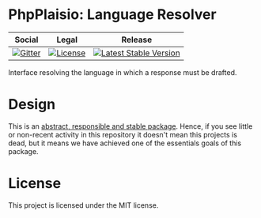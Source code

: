 # PhpPlaisio: Language Resolver

<table>
<thead>
<tr>
<th>Social</th>
<th>Legal</th>
<th>Release</th>
</tr>
</thead>
<tbody>
<tr>
<td>
<a href="https://gitter.im/PhpPlaisio/PhpPlaisio"><img src="https://badges.gitter.im/PhpPlaisio/PhpPlaisio.svg" alt="Gitter"/></a>
</td>
<td>
<a href="https://packagist.org/packages/plaisio/language-resolver"><img src="https://poser.pugx.org/plaisio/language-resolver/license" alt="License"/></a>
</td>
<td>
<a href="https://packagist.org/packages/plaisio/language-resolver"><img src="https://poser.pugx.org/plaisio/language-resolver/v/stable" alt="Latest Stable Version"/></a>
</td>
</tr>
</tbody>
</table>

Interface resolving the language in which a response must be drafted.

# Design

This is an [abstract, responsible and stable package](https://matthiasnoback.nl/book/principles-of-package-design/). Hence, if you see little or non-recent activity in this repository it doesn't mean this projects is dead, but it means we have achieved one of the essentials goals of this package.

#  License

This project is licensed under the MIT license.
